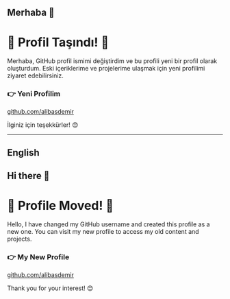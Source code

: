 ## Merhaba 👋
# 🚀 Profil Taşındı! 🚀

Merhaba, GitHub profil ismimi değiştirdim ve bu profili yeni bir profil olarak oluşturdum. Eski içeriklerime ve projelerime ulaşmak için yeni profilimi ziyaret edebilirsiniz.

### 👉 Yeni Profilim
[github.com/alibasdemir](https://github.com/alibasdemir)

İlginiz için teşekkürler! 😊

-----------------------------------------------------------------------------------------

## English

## Hi there 👋
# 🚀 Profile Moved! 🚀

Hello, I have changed my GitHub username and created this profile as a new one. You can visit my new profile to access my old content and projects.

### 👉 My New Profile
[github.com/alibasdemir](https://github.com/alibasdemir)

Thank you for your interest! 😊


<!--
**FakirHerif/FakirHerif** is a ✨ _special_ ✨ repository because its `README.md` (this file) appears on your GitHub profile.

Here are some ideas to get you started:

- 🔭 I’m currently working on ...
- 🌱 I’m currently learning ...
- 👯 I’m looking to collaborate on ...
- 🤔 I’m looking for help with ...
- 💬 Ask me about ...
- 📫 How to reach me: ...
- 😄 Pronouns: ...
- ⚡ Fun fact: ...
-->
